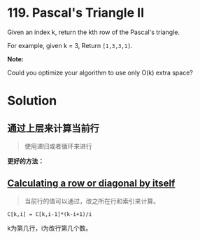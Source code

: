 # 119. Pascal's Triangle II

Given an index k, return the kth row of the Pascal's triangle.

For example, given k = 3,
Return `[1,3,3,1]`.

**Note:**

Could you optimize your algorithm to use only O(k) extra space?

# Solution

## 通过上层来计算当前行

>使用递归或者循环来进行

**更好的方法：**

## <a href="https://en.wikipedia.org/wiki/Pascal%27s_triangle#Calculating_a_row_or_diagonal_by_itself">Calculating a row or diagonal by itself</a>

>当前行的值可以通过，改之所在行和索引来计算。

	C[k,i] = C[k,i-1]*(k-i+1)/i

k为第几行，i为改行第几个数。